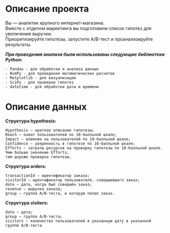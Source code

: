 # Описание проекта

Вы — аналитик крупного интернет-магазина.<br>
Вместе с отделом маркетинга вы подготовили список гипотез для увеличения выручки.<br>
Приоритизируйте гипотезы, запустите A/B-тест и проанализируйте результаты. 


***При проведения анализа были использованы следующие библиотеки Python:***

    - Pandas - для обработки и анализа данных
    - NumPy - для проведения математических расчетов
    - Matplotlib - для визуализации
    - SciPy - для проверки гипотез
    - datetime - для обработки даты и времени


# Описание данных

**Структура hypothesis:**

    Hypothesis — краткое описание гипотезы;
    Reach — охват пользователей по 10-балльной шкале;
    Impact — влияние на пользователей по 10-балльной шкале;
    Confidence — уверенность в гипотезе по 10-балльной шкале;
    Efforts — затраты ресурсов на проверку гипотезы по 10-балльной шкале. Чем больше значение Efforts, 
    тем дороже проверка гипотезы.


**Структура orders:**

    transactionId — идентификатор заказа;
    visitorId — идентификатор пользователя, совершившего заказ;
    date — дата, когда был совершён заказ;
    revenue — выручка заказа;
    group — группа A/B-теста, в которую попал заказ.

**Структура visitors:**

    date — дата;
    group — группа A/B-теста;
    visitors — количество пользователей в указанную дату в указанной группе A/B-теста
